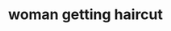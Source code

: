 ---
layout: people&body
title: woman getting haircut
emoji: woman_getting_haircut
permalink: 💇‍♀️.html
image: assets/img/3moji/woman_getting_haircut.png
---
